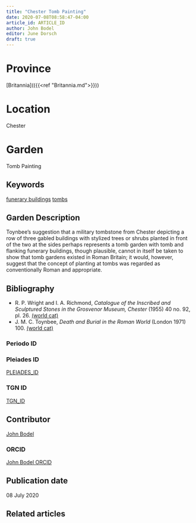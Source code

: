 ```yaml
---
title: "Chester Tomb Painting"
date: 2020-07-08T08:58:47-04:00
article_id: ARTICLE_ID
author: John Bodel
editor: June Dorsch
draft: true
---
```


# Province

[Britannia](({{<ref "Britannia.md">}}))

# Location

Chester

# Garden

Tomb Painting

## Keywords

[funerary buildings](http://vocab.getty.edu/page/aat/300005866)
[tombs](http://vocab.getty.edu/page/aat/300005926)

## Garden Description

Toynbee’s suggestion that a military tombstone from Chester depicting a row of three gabled buildings with stylized trees or shrubs planted in front of the two at the sides perhaps represents a tomb garden with tomb and flanking funerary buildings, though plausible, cannot in itself be taken to show that tomb gardens existed in Roman Britain; it would, however, suggest that the concept of planting at tombs was regarded as conventionally Roman and appropriate.

## Bibliography

* R. P. Wright and I. A. Richmond, *Catalogue of the Inscribed and Sculptured Stones in the Grosvenor Museum, Chester* (1955) 40 no. 92, pl. 26. [(world cat)](http://www.worldcat.org/oclc/500390411)
* J. M. C. Toynbee, *Death and Burial in the Roman World* (London 1971) 100. [(world cat)](http://www.worldcat.org/oclc/807342603)

### Periodo ID

<!-- [PERIODO_ID](https://pleiades.stoa.org/places/PLEIADES_ID) -->

### Pleiades ID

[PLEIADES_ID](https://pleiades.stoa.org/places/89144)

### TGN ID

[TGN_ID]( http://vocab.getty.edu/page/tgn/7026064)

## Contributor

[John Bodel](https://www.brown.edu/academics/history/people/john-bodel)

### ORCID

[John Bodel ORCID](https://orcid.org/0000-0003-1820-6368)

## Publication date

08 July 2020

## Related articles

<!-- Links to other related articles. Leave blank for now -->
